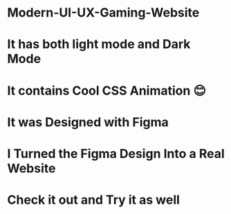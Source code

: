 # Modern-UI-UX-Gaming-Website
# It has both light mode and Dark Mode
# It contains Cool CSS Animation 😊
# It was Designed with Figma
# I Turned the Figma Design Into a Real Website
# Check it out and Try it as well
